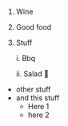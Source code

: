 1. Wine
2. Good food
3. Stuff
  
   i. Bbq 
  
     ii. Salad
  🌴
* other stuff
* and this stuff
    * Here 1
    * here 2  
